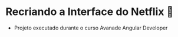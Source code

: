 # Recriando a Interface do Netflix :cinema:

- Projeto executado durante o curso Avanade Angular Developer

